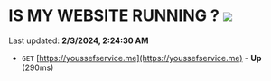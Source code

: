 # IS MY WEBSITE RUNNING ? [![](https://img.shields.io/static/v1?label=Sponsor&message=%E2%9D%A4&logo=GitHub&color=%23fe8e86)](https://github.com/sponsors/<username>)

Last updated: **2/3/2024, 2:24:30 AM**

- `GET` [https://youssefservice.me](https://youssefservice.me) - **Up** (290ms)
